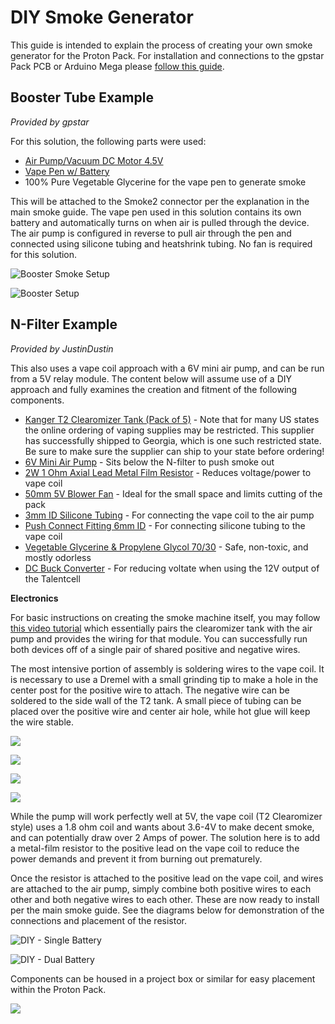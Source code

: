 # DIY Smoke Generator

This guide is intended to explain the process of creating your own smoke generator for the Proton Pack. For installation and connections to the gpstar Pack PCB or Arduino Mega please [follow this guide](SMOKE.md).

## Booster Tube Example

*Provided by gpstar*

For this solution, the following parts were used:

- [Air Pump/Vacuum DC Motor 4.5V](https://www.adafruit.com/product/4699)
- [Vape Pen w/ Battery](https://www.joyetech.com/product/eroll-mac/)
- 100% Pure Vegetable Glycerine for the vape pen to generate smoke

This will be attached to the Smoke2 connector per the explanation in the main smoke guide. The vape pen used in this solution contains its own battery and automatically turns on when air is pulled through the device. The air pump is configured in reverse to pull air through the pen and connected using silicone tubing and heatshrink tubing. No fan is required for this solution.

![Booster Smoke Setup](images/SmokeBooster5.jpg)

![Booster Setup](images/SmokeBooster4.jpg)

## N-Filter Example

*Provided by JustinDustin*

This also uses a vape coil approach with a 6V mini air pump, and can be run from a 5V relay module. The content below will assume use of a DIY approach and fully examines the creation and fitment of the following components.

- [Kanger T2 Clearomizer Tank (Pack of 5)](https://www.ecigmafia.com/products/kanger-t2-clearomizer-tank-pack-of-5.html) - Note that for many US states the online ordering of vaping supplies may be restricted. This supplier has successfully shipped to Georgia, which is one such restricted state. Be sure to make sure the supplier can ship to your state before ordering!
- [6V Mini Air Pump](https://a.co/d/0gUOvwu) - Sits below the N-filter to push smoke out
- [2W 1 Ohm Axial Lead Metal Film Resistor](https://a.co/d/6BQW8AU) - Reduces voltage/power to vape coil
- [50mm 5V Blower Fan](https://a.co/d/iaizRpN) - Ideal for the small space and limits cutting of the pack
- [3mm ID Silicone Tubing](https://a.co/d/5PaWppP) - For connecting the vape coil to the air pump
- [Push Connect Fitting 6mm ID](https://a.co/d/dLrPN3C) - For connecting silicone tubing to the vape coil
- [Vegetable Glycerine & Propylene Glycol 70/30](https://a.co/d/5PaWppP) - Safe, non-toxic, and mostly odorless
- [DC Buck Converter](https://a.co/d/7GAJham) - For reducing voltate when using the 12V output of the Talentcell

**Electronics**

For basic instructions on creating the smoke machine itself, you may follow [this video tutorial](https://www.youtube.com/watch?v=uDISX8MMLak) which essentially pairs the clearomizer tank with the air pump and provides the wiring for that module. You can successfully run both devices off of a single pair of shared positive and negative wires.

The most intensive portion of assembly is soldering wires to the vape coil. It is necessary to use a Dremel with a small grinding tip to make a hole in the center post for the positive wire to attach. The negative wire can be soldered to the side wall of the T2 tank. A small piece of tubing can be placed over the positive wire and center air hole, while hot glue will keep the wire stable.

![](images/SmokeGen1.jpg)

![](images/SmokeGen2.jpg)

![](images/SmokeGen3.jpg)

![](images/SmokeGen4.jpg)

While the pump will work perfectly well at 5V, the vape coil (T2 Clearomizer style) uses a 1.8 ohm coil and wants about 3.6-4V to make decent smoke, and can potentially draw over 2 Amps of power. The solution here is to add a metal-film resistor to the positive lead on the vape coil to reduce the power demands and prevent it from burning out prematurely.

Once the resistor is attached to the positive lead on the vape coil, and wires are attached to the air pump, simply combine both positive wires to each other and both negative wires to each other. These are now ready to install per the main smoke guide.
 See the diagrams below for demonstration of the connections and placement of the resistor.

![DIY - Single Battery](images/Smoke-DIY-1.png)

![DIY - Dual Battery](images/Smoke-DIY-2.png)

Components can be housed in a project box or similar for easy placement within the Proton Pack.

![](images/SmokeGenBox.jpg)

